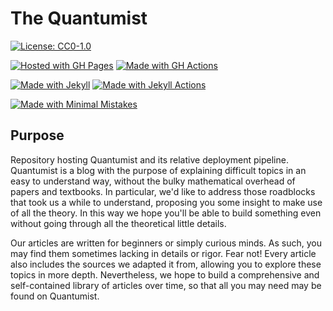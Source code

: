 # The Quantumist

[![License: CC0-1.0](https://img.shields.io/badge/License-CC0_1.0-lightgrey.svg)](http://creativecommons.org/publicdomain/zero/1.0/)

[![Hosted with GH Pages](https://img.shields.io/badge/Hosted_with-GitHub_Pages-blue?logo=github&logoColor=white)](https://pages.github.com/)
[![Made with GH Actions](https://img.shields.io/badge/CI-GitHub_Actions-blue?logo=github-actions&logoColor=white)](https://github.com/features/actions)

[![Made with Jekyll](https://img.shields.io/badge/Jekyll-4.x-blue?logo=jekyll&logoColor=white)](https://jekyllrb.com)
[![Made with Jekyll Actions](https://img.shields.io/badge/Jekyll_Actions-2.x-blue.svg)](https://github.com/marketplace/actions/jekyll-actions)

[![Made with Minimal Mistakes](https://img.shields.io/badge/Made%20with-Minimal%20Mistakes-blue)](https://mmistakes.github.io/minimal-mistakes/)

## Purpose

Repository hosting Quantumist and its  relative deployment pipeline. Quantumist is a blog with the purpose of explaining difficult topics in an easy to understand way, without the bulky mathematical overhead of papers and textbooks. In particular, we'd like to address those roadblocks that took us a while to understand, proposing you some insight to make use of all the theory. In this way we hope you'll be able to build something even without going through all the theoretical little details.

Our articles are written for beginners or simply curious minds. As such, you may find them sometimes lacking in details or rigor. Fear not! Every article also includes the sources we adapted it from, allowing you to explore these topics in more depth. Nevertheless, we hope to build a comprehensive and self-contained library of articles over time, so that all you may need may be found on Quantumist.


